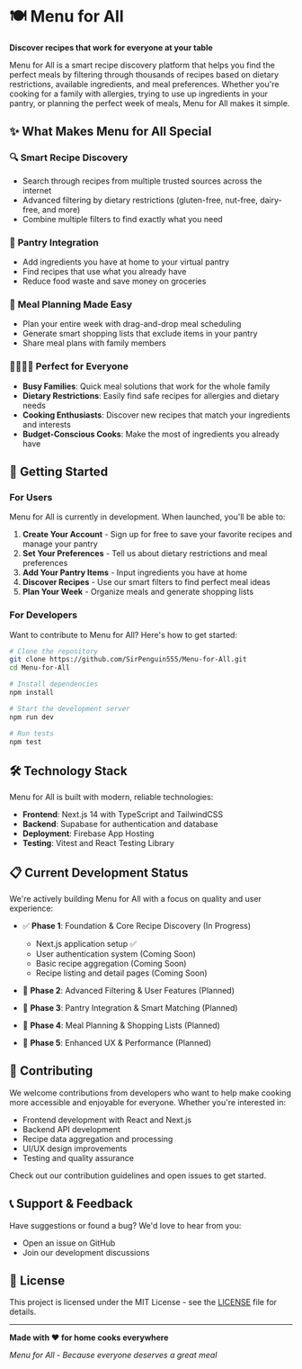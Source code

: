 # 🍽️ Menu for All

**Discover recipes that work for everyone at your table**

Menu for All is a smart recipe discovery platform that helps you find the perfect meals by filtering through thousands of recipes based on dietary restrictions, available ingredients, and meal preferences. Whether you're cooking for a family with allergies, trying to use up ingredients in your pantry, or planning the perfect week of meals, Menu for All makes it simple.

## ✨ What Makes Menu for All Special

### 🔍 **Smart Recipe Discovery**
- Search through recipes from multiple trusted sources across the internet
- Advanced filtering by dietary restrictions (gluten-free, nut-free, dairy-free, and more)
- Combine multiple filters to find exactly what you need

### 🥬 **Pantry Integration**
- Add ingredients you have at home to your virtual pantry
- Find recipes that use what you already have
- Reduce food waste and save money on groceries

### 📅 **Meal Planning Made Easy**
- Plan your entire week with drag-and-drop meal scheduling
- Generate smart shopping lists that exclude items in your pantry
- Share meal plans with family members

### 👨‍👩‍👧‍👦 **Perfect for Everyone**
- **Busy Families**: Quick meal solutions that work for the whole family
- **Dietary Restrictions**: Easily find safe recipes for allergies and dietary needs
- **Cooking Enthusiasts**: Discover new recipes that match your ingredients and interests
- **Budget-Conscious Cooks**: Make the most of ingredients you already have

## 🚀 Getting Started

### For Users

Menu for All is currently in development. When launched, you'll be able to:

1. **Create Your Account** - Sign up for free to save your favorite recipes and manage your pantry
2. **Set Your Preferences** - Tell us about dietary restrictions and meal preferences
3. **Add Your Pantry Items** - Input ingredients you have at home
4. **Discover Recipes** - Use our smart filters to find perfect meal ideas
5. **Plan Your Week** - Organize meals and generate shopping lists

### For Developers

Want to contribute to Menu for All? Here's how to get started:

```bash
# Clone the repository
git clone https://github.com/SirPenguin555/Menu-for-All.git
cd Menu-for-All

# Install dependencies
npm install

# Start the development server
npm run dev

# Run tests
npm test
```

## 🛠️ Technology Stack

Menu for All is built with modern, reliable technologies:

- **Frontend**: Next.js 14 with TypeScript and TailwindCSS
- **Backend**: Supabase for authentication and database
- **Deployment**: Firebase App Hosting
- **Testing**: Vitest and React Testing Library

## 📋 Current Development Status

We're actively building Menu for All with a focus on quality and user experience:

- ✅ **Phase 1**: Foundation & Core Recipe Discovery (In Progress)
  - Next.js application setup ✅
  - User authentication system (Coming Soon)
  - Basic recipe aggregation (Coming Soon)
  - Recipe listing and detail pages (Coming Soon)

- 🔄 **Phase 2**: Advanced Filtering & User Features (Planned)
- 🔄 **Phase 3**: Pantry Integration & Smart Matching (Planned)
- 🔄 **Phase 4**: Meal Planning & Shopping Lists (Planned)
- 🔄 **Phase 5**: Enhanced UX & Performance (Planned)

## 🤝 Contributing

We welcome contributions from developers who want to help make cooking more accessible and enjoyable for everyone. Whether you're interested in:

- Frontend development with React and Next.js
- Backend API development
- Recipe data aggregation and processing
- UI/UX design improvements
- Testing and quality assurance

Check out our contribution guidelines and open issues to get started.

## 📞 Support & Feedback

Have suggestions or found a bug? We'd love to hear from you:

- Open an issue on GitHub
- Join our development discussions

## 📜 License

This project is licensed under the MIT License - see the [LICENSE](LICENSE) file for details.

---

**Made with ❤️ for home cooks everywhere**

*Menu for All - Because everyone deserves a great meal*